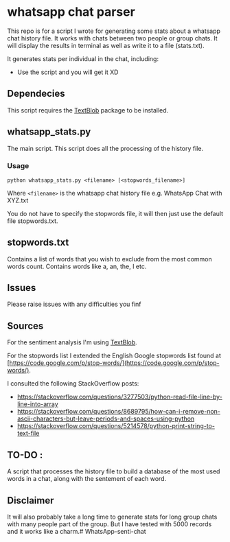 # whatsapp chat parser

This repo is for a script I wrote for generating some stats about a whatsapp chat history file.
It works with chats between two people or group chats.
It will display the results in terminal as well as write it to a file (stats.txt).

It generates stats per individual in the chat, including:
* Use the script and you will get it XD


## Dependecies

This script requires the [TextBlob](https://github.com/sloria/TextBlob) package to be installed.

## whatsapp_stats.py

The main script. This script does all the processing of the history file.

### Usage

`python whatsapp_stats.py <filename> [<stopwords_filename>]`

Where `<filename>` is the whatsapp chat history file e.g. WhatsApp Chat with XYZ.txt

You do not have to specify the stopwords file, it will then just use the default file stopwords.txt.

## stopwords.txt

Contains a list of words that you wish to exclude from the most common words count. Contains words like a, an, the, I etc.

## Issues

Please raise issues with any difficulties you finf

## Sources 

For the sentiment analysis I'm using [TextBlob](https://github.com/sloria/TextBlob).

For the stopwords list I extended the English Google stopwords list found at [https://code.google.com/p/stop-words/](https://code.google.com/p/stop-words/).

I consulted the following StackOverflow posts:
* https://stackoverflow.com/questions/3277503/python-read-file-line-by-line-into-array
* https://stackoverflow.com/questions/8689795/how-can-i-remove-non-ascii-characters-but-leave-periods-and-spaces-using-python
* https://stackoverflow.com/questions/5214578/python-print-string-to-text-file

## TO-DO :

A script that processes the history file to build a database of the most used words in a chat, along with the sentement of each word.

## Disclaimer

It will also probably take a long time to generate stats for long group chats with many people part of the group. But I have tested with 5000 records and it works like a charm.#   W h a t s A p p - s e n t i - c h a t  
 